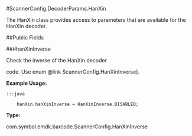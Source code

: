#ScannerConfig.DecoderParams.HanXin

The HanXin class provides access to parameters that are available for
 the HanXin decoder.



##Public Fields

###hanXinInverse

Check the inverse of the HanXin decoder
 
 code. Use enum @link ScannerConfig.HanXinInverse}.
 
 
 
 
 
 



**Example Usage:**
	
	:::java	
	 	
	 	hanXin.hanXinInverse = HanXinInverse.DISABLED;


**Type:**

com.symbol.emdk.barcode.ScannerConfig.HanXinInverse

